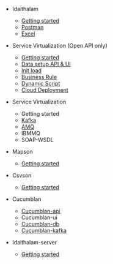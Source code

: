 - Idaithalam
  - [Getting started](Idaithalam.md)
  - [Postman](Postman.md)
  - [Excel](Excel.md)

- Service Virtualization (Open API only)
  - [Getting started](Virtualan.md)
  - [Data setup API & UI](Virtualan-Mock-data.md)
  - [Init load](Virtualan-init-load.md)
  - [Business Rule](Virtualan-business-rule.md)
  - [Dynamic Script](Virtualan-dynamic-script.md)
  - [Cloud Deployment](Virtualan-container.md)
- Service Virtualization 
  - Getting started
  - [Kafka](SV_kafka.md)
  - [AMQ](SV_amq.md) 
  - IBMMQ
  - SOAP-WSDL
- Mapson
  - [Getting started](Mapson.md)

- Csvson
  - [Getting started](Csvson.md)

- Cucumblan
  - [Cucumblan-api](Cucumblan-api.md) 
  - Cucumblan-ui
  - [Cucumblan-db](Cucumblan-db.md)
  - [Cucumblan-kafka](Cucumblan-message.md)
- Idaithalam-server
  - [Getting started](Idaiserver.md)